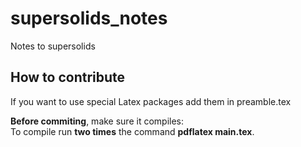 # supersolids_notes
Notes to supersolids

## How to contribute
If you want to use special Latex packages add them in preamble.tex

**Before commiting**, make sure it compiles:  
To compile run **two times** the command **pdflatex main.tex**.
